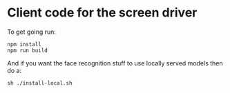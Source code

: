 # Client code for the screen driver

To get going run:

```
npm install
npm run build
```

And if you want the face recognition stuff to use locally served models then do a:

```
sh ./install-local.sh
```
